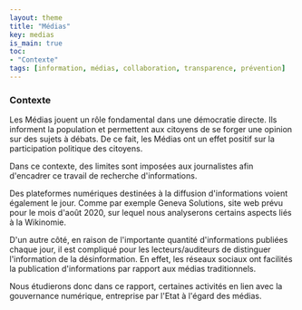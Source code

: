```yaml
---
layout: theme
title: "Médias"
key: medias
is_main: true
toc:
- "Contexte"
tags: [information, médias, collaboration, transparence, prévention]
---
```


### Contexte

Les Médias jouent un rôle fondamental dans une démocratie directe. 
Ils informent la population et permettent aux citoyens de se forger une opinion sur des sujets à débats. 
De ce fait, les Médias ont un effet positif sur la participation politique des citoyens.

Dans ce contexte, des limites sont imposées aux journalistes afin d'encadrer ce travail de recherche d'informations.

Des plateformes numériques destinées à la diffusion d'informations voient également le jour. 
Comme par exemple Geneva Solutions, site web prévu pour le mois d'août 2020, sur lequel nous analyserons certains aspects liés à la Wikinomie.

D'un autre côté, en raison de l'importante quantité d'informations publiées chaque jour, il est compliqué pour les lecteurs/auditeurs de distinguer l'information de la désinformation.
En effet, les réseaux sociaux ont facilités la publication  d'informations par rapport aux médias traditionnels.

Nous étudierons donc dans ce rapport, certaines activités en lien avec la gouvernance numérique, entreprise par l'Etat à l'égard des médias.
